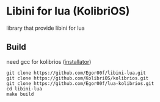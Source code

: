 # Libini for lua (KolibriOS)

library that provide libini for lua

## Build

need gcc for kolibrios ([installator](https://github.com/Egor00f/kolibrios-gcc-toolchain))

```
git clone https://github.com/Egor00f/libini-lua.git
git clone https://github.com/KolibriOS/kolibrios.git
git clone https://github.com/Egor00f/lua-kolibrios.git
cd libini-lua 
make build
```
